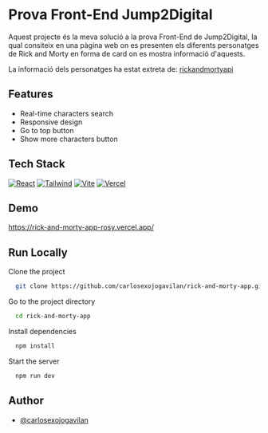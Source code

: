 # Prova Front-End Jump2Digital

Aquest projecte és la meva solució a la prova Front-End de Jump2Digital, la qual consiteix en una pàgina web on es presenten els diferents personatges de Rick and Morty en forma de card on es mostra informació d'aquests.

La informació dels personatges ha estat extreta de:
[rickandmortyapi](https://rickandmortyapi.com/)

## Features

- Real-time characters search
- Responsive design
- Go to top button
- Show more characters button

## Tech Stack

[![React](https://img.shields.io/badge/React-20232A?style=for-the-badge&logo=react&logoColor=61DAFB)](https://es.react.dev/)
[![Tailwind](https://img.shields.io/badge/Tailwind_CSS-38B2AC?style=for-the-badge&logo=tailwind-css&logoColor=white)](https://tailwindcss.com/)
[![Vite](https://img.shields.io/badge/Vite-B73BFE?style=for-the-badge&logo=vite&logoColor=FFD62E)](https://vitejs.dev/)
[![Vercel](https://img.shields.io/badge/Vercel-000000?style=for-the-badge&logo=vercel&logoColor=whit)](https://vercel.com/)

## Demo

https://rick-and-morty-app-rosy.vercel.app/

## Run Locally

Clone the project

```bash
  git clone https://github.com/carlosexojogavilan/rick-and-morty-app.git
```

Go to the project directory

```bash
  cd rick-and-morty-app
```

Install dependencies

```bash
  npm install
```

Start the server

```bash
  npm run dev
```

## Author

- [@carlosexojogavilan](https://www.github.com/carlosexojogavilan)
